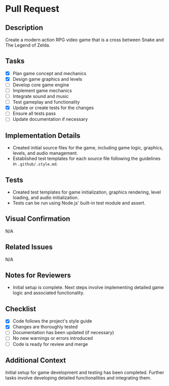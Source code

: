 # Pull Request

## Description

Create a modern action RPG video game that is a cross between Snake and The Legend of Zelda.

## Tasks

- [x] Plan game concept and mechanics
- [x] Design game graphics and levels
- [ ] Develop core game engine
- [ ] Implement game mechanics
- [ ] Integrate sound and music
- [ ] Test gameplay and functionality
- [x] Update or create tests for the changes
- [ ] Ensure all tests pass
- [ ] Update documentation if necessary

## Implementation Details

- Created initial source files for the game, including game logic, graphics, levels, and audio management.
- Established test templates for each source file following the guidelines in `.github/.style.md`.

## Tests

- Created test templates for game initialization, graphics rendering, level loading, and audio initialization.
- Tests can be run using Node.js' built-in test module and assert.

## Visual Confirmation

N/A

## Related Issues

N/A

## Notes for Reviewers

- Initial setup is complete. Next steps involve implementing detailed game logic and associated functionality.

## Checklist

- [x] Code follows the project's style guide
- [x] Changes are thoroughly tested
- [ ] Documentation has been updated (if necessary)
- [ ] No new warnings or errors introduced
- [ ] Code is ready for review and merge

## Additional Context

Initial setup for game development and testing has been completed. Further tasks involve developing detailed functionalities and integrating them.
